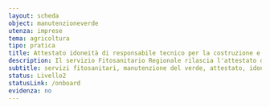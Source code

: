```yaml
---
layout: scheda
object: manutenzioneverde
utenza: imprese
tema: agricoltura
tipo: pratica
title: Attestato idoneità di responsabile tecnico per la costruzione e manutenzione del verde
description: Il servizio Fitosanitario Regionale rilascia l'attestato d'idoneità di Responsabile tecnico per la costruzione e manutenzione del verde
subtitle: servizi fitosanitari, manutenzione del verde, attestato, idoneità, responsabile, servizio fitosanitario
status: Livello2
statusLink: /onboard
evidenza: no
---
```


